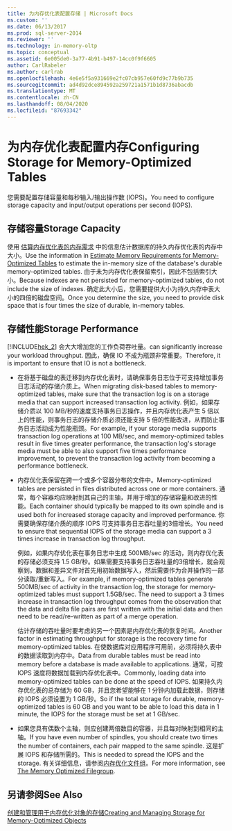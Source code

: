 ```yaml
---
title: 为内存优化表配置存储 | Microsoft Docs
ms.custom: ''
ms.date: 06/13/2017
ms.prod: sql-server-2014
ms.reviewer: ''
ms.technology: in-memory-oltp
ms.topic: conceptual
ms.assetid: 6e005de0-3a77-4b91-b497-14cc0f9f6605
author: CarlRabeler
ms.author: carlrab
ms.openlocfilehash: 4e6e5f5a931669e2fc07cb957e60fd9c77b9b735
ms.sourcegitcommit: ad4d92dce894592a259721a1571b1d8736abacdb
ms.translationtype: MT
ms.contentlocale: zh-CN
ms.lasthandoff: 08/04/2020
ms.locfileid: "87693342"
---
```

# <a name="configuring-storage-for-memory-optimized-tables"></a><span data-ttu-id="f299e-102">为内存优化表配置内存</span><span class="sxs-lookup"><span data-stu-id="f299e-102">Configuring Storage for Memory-Optimized Tables</span></span>
  <span data-ttu-id="f299e-103">您需要配置存储容量和每秒输入/输出操作数 (IOPS)。</span><span class="sxs-lookup"><span data-stu-id="f299e-103">You need to configure storage capacity and input/output operations per second (IOPS).</span></span>  
  
## <a name="storage-capacity"></a><span data-ttu-id="f299e-104">存储容量</span><span class="sxs-lookup"><span data-stu-id="f299e-104">Storage Capacity</span></span>  
 <span data-ttu-id="f299e-105">使用 [估算内存优化表的内存需求](memory-optimized-tables.md) 中的信息估计数据库的持久内存优化表的内存中大小。</span><span class="sxs-lookup"><span data-stu-id="f299e-105">Use the information in [Estimate Memory Requirements for Memory-Optimized Tables](memory-optimized-tables.md) to estimate the in-memory size of the database's durable memory-optimized tables.</span></span> <span data-ttu-id="f299e-106">由于未为内存优化表保留索引，因此不包括索引大小。</span><span class="sxs-lookup"><span data-stu-id="f299e-106">Because indexes are not persisted for memory-optimized tables, do not include the size of indexes.</span></span> <span data-ttu-id="f299e-107">确定此大小后，您需要提供大小为持久内存中表大小的四倍的磁盘空间。</span><span class="sxs-lookup"><span data-stu-id="f299e-107">Once you determine the size, you need to provide disk space that is four times the size of durable, in-memory tables.</span></span>  
  
## <a name="storage-performance"></a><span data-ttu-id="f299e-108">存储性能</span><span class="sxs-lookup"><span data-stu-id="f299e-108">Storage Performance</span></span>  
 [!INCLUDE[hek_2](../../includes/hek-2-md.md)] <span data-ttu-id="f299e-109">会大大增加您的工作负荷吞吐量。</span><span class="sxs-lookup"><span data-stu-id="f299e-109">can significantly increase your workload throughput.</span></span> <span data-ttu-id="f299e-110">因此，确保 IO 不成为瓶颈非常重要。</span><span class="sxs-lookup"><span data-stu-id="f299e-110">Therefore, it is important to ensure that IO is not a bottleneck.</span></span>  
  
-   <span data-ttu-id="f299e-111">在将基于磁盘的表迁移到内存优化表时，请确保事务日志位于可支持增加事务日志活动的存储介质上。</span><span class="sxs-lookup"><span data-stu-id="f299e-111">When migrating disk-based tables to memory-optimized tables, make sure that the transaction log is on a storage media that can support increased transaction log activity.</span></span> <span data-ttu-id="f299e-112">例如，如果存储介质以 100 MB/秒的速度支持事务日志操作，并且内存优化表产生 5 倍以上的性能，则事务日志的存储介质必须还能支持 5 倍的性能改进，从而防止事务日志活动成为性能瓶颈。</span><span class="sxs-lookup"><span data-stu-id="f299e-112">For example, if your storage media supports transaction log operations at 100 MB/sec, and memory-optimized tables result in five times greater performance, the transaction log's storage media must be able to also support five times performance improvement, to prevent the transaction log activity from becoming a performance bottleneck.</span></span>  
  
-   <span data-ttu-id="f299e-113">内存优化表保留在跨一个或多个容器分布的文件中。</span><span class="sxs-lookup"><span data-stu-id="f299e-113">Memory-optimized tables are persisted in files distributed across one or more containers.</span></span> <span data-ttu-id="f299e-114">通常，每个容器均应映射到其自己的主轴，并用于增加的存储容量和改进的性能。</span><span class="sxs-lookup"><span data-stu-id="f299e-114">Each container should typically be mapped to its own spindle and is used both for increased storage capacity and improved performance.</span></span> <span data-ttu-id="f299e-115">你需要确保存储介质的顺序 IOPS 可支持事务日志吞吐量的3倍增长。</span><span class="sxs-lookup"><span data-stu-id="f299e-115">You need to ensure that sequential IOPS of the storage media can support a 3 times increase in transaction log throughput.</span></span>  
  
     <span data-ttu-id="f299e-116">例如，如果内存优化表在事务日志中生成 500MB/sec 的活动，则内存优化表的存储必须支持 1.5 GB/秒。如果需要支持事务日志吞吐量的3倍增长，就会观察到，数据和差异文件对首先用初始数据写入，然后需要作为合并操作的一部分读取/重新写入。</span><span class="sxs-lookup"><span data-stu-id="f299e-116">For example, if memory-optimized tables generate 500MB/sec of activity in the transaction log, the storage for memory-optimized tables must support 1.5GB/sec. The need to support a 3 times increase in transaction log throughput comes from the observation that the data and delta file pairs are first written with the initial data and then need to be read/re-written as part of a merge operation.</span></span>  
  
     <span data-ttu-id="f299e-117">估计存储的吞吐量时要考虑的另一个因素是内存优化表的恢复时间。</span><span class="sxs-lookup"><span data-stu-id="f299e-117">Another factor in estimating throughput for storage is the recovery time for memory-optimized tables.</span></span> <span data-ttu-id="f299e-118">在使数据库对应用程序可用前，必须将持久表中的数据读取到内存中。</span><span class="sxs-lookup"><span data-stu-id="f299e-118">Data from durable tables must be read into memory before a database is made available to applications.</span></span> <span data-ttu-id="f299e-119">通常，可按 IOPS 速度将数据加载到内存优化表中。</span><span class="sxs-lookup"><span data-stu-id="f299e-119">Commonly, loading data into memory-optimized tables can be done at the speed of IOPS.</span></span> <span data-ttu-id="f299e-120">如果持久内存优化表的总存储为 60 GB，并且您希望能够在 1 分钟内加载此数据，则存储的 IOPS 必须设置为 1 GB/秒。</span><span class="sxs-lookup"><span data-stu-id="f299e-120">So if the total storage for durable, memory-optimized tables is 60 GB and you want to be able to load this data in 1 minute, the IOPS for the storage must be set at 1 GB/sec.</span></span>  
  
-   <span data-ttu-id="f299e-121">如果您具有偶数个主轴，则应创建两倍数目的容器，并且每对映射到相同的主轴。</span><span class="sxs-lookup"><span data-stu-id="f299e-121">If you have even number of spindles, you should create two times the number of containers, each pair mapped to the same spindle.</span></span> <span data-ttu-id="f299e-122">这是扩展 IOPS 和存储所需的。</span><span class="sxs-lookup"><span data-stu-id="f299e-122">This is needed to spread the IOPS and the storage.</span></span> <span data-ttu-id="f299e-123">有关详细信息，请参阅[内存优化文件组](the-memory-optimized-filegroup.md)。</span><span class="sxs-lookup"><span data-stu-id="f299e-123">For more information, see [The Memory Optimized Filegroup](the-memory-optimized-filegroup.md).</span></span>  
  
## <a name="see-also"></a><span data-ttu-id="f299e-124">另请参阅</span><span class="sxs-lookup"><span data-stu-id="f299e-124">See Also</span></span>  
 [<span data-ttu-id="f299e-125">创建和管理用于内存优化对象的存储</span><span class="sxs-lookup"><span data-stu-id="f299e-125">Creating and Managing Storage for Memory-Optimized Objects</span></span>](creating-and-managing-storage-for-memory-optimized-objects.md)  
  
  

